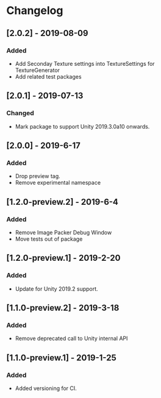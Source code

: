# Changelog

## [2.0.2] - 2019-08-09
### Added
- Add Seconday Texture settings into TextureSettings for TextureGenerator
- Add related test packages

## [2.0.1] - 2019-07-13
### Changed
- Mark package to support Unity 2019.3.0a10 onwards.

## [2.0.0] - 2019-6-17
### Added
- Drop preview tag.
- Remove experimental namespace

## [1.2.0-preview.2] - 2019-6-4
### Added
- Remove Image Packer Debug Window
- Move tests out of package

## [1.2.0-preview.1] - 2019-2-20
### Added
- Update for Unity 2019.2 support.

## [1.1.0-preview.2] - 2019-3-18
### Added
- Remove deprecated call to Unity internal API

## [1.1.0-preview.1] - 2019-1-25
### Added
- Added versioning for CI.